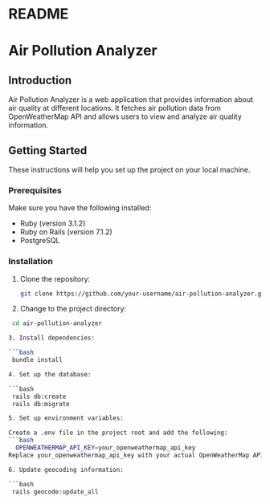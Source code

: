 # README

# Air Pollution Analyzer

## Introduction

Air Pollution Analyzer is a web application that provides information about air quality at different locations. It fetches air pollution data from OpenWeatherMap API and allows users to view and analyze air quality information.

## Getting Started

These instructions will help you set up the project on your local machine.

### Prerequisites

Make sure you have the following installed:

- Ruby (version 3.1.2)
- Ruby on Rails (version 7.1.2)
- PostgreSQL

### Installation

1. Clone the repository:

   ```bash
   git clone https://github.com/your-username/air-pollution-analyzer.git

2. Change to the project directory:

  ```bash
   cd air-pollution-analyzer

3. Install dependencies:

  ```bash
   bundle install

4. Set up the database:

  ```bash
   rails db:create
   rails db:migrate

5. Set up environment variables:

  Create a .env file in the project root and add the following:
  ```bash
    OPENWEATHERMAP_API_KEY=your_openweathermap_api_key
  Replace your_openweathermap_api_key with your actual OpenWeatherMap API key.

6. Update geocoding information:

  ```bash
   rails geocode:update_all
